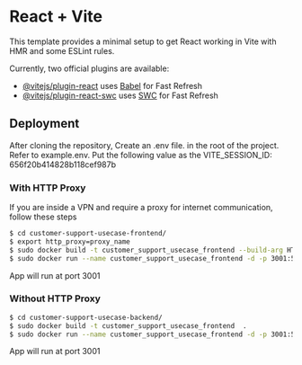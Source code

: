 # React + Vite

This template provides a minimal setup to get React working in Vite with HMR and some ESLint rules.

Currently, two official plugins are available:

- [@vitejs/plugin-react](https://github.com/vitejs/vite-plugin-react/blob/main/packages/plugin-react/README.md) uses [Babel](https://babeljs.io/) for Fast Refresh
- [@vitejs/plugin-react-swc](https://github.com/vitejs/vite-plugin-react-swc) uses [SWC](https://swc.rs/) for Fast Refresh

## Deployment

After cloning the repository, Create an .env file. in the root of the project. Refer to example.env.
Put the following value as the VITE_SESSION_ID: 656f20b414828b118cef987b

### With HTTP Proxy
If you are inside a VPN and require a proxy for internet communication, follow these steps
```bash
$ cd customer-support-usecase-frontend/
$ export http_proxy=proxy_name
$ sudo docker build -t customer_support_usecase_frontend --build-arg HTTP_PROXY=$http_proxy --build-arg HTTPS_PROXY=$http_proxy --build-arg NO_PROXY="$no_proxy" --build-arg http_proxy=$http_proxy --build-arg https_proxy=$http_proxy --build-arg no_proxy="$no_proxy" .
$ sudo docker run --name customer_support_usecase_frontend -d -p 3001:5173 customer_support_usecase_frontend
```
App will run at port 3001

### Without HTTP Proxy
```bash
$ cd customer-support-usecase-backend/
$ sudo docker build -t customer_support_usecase_frontend  .
$ sudo docker run --name customer_support_usecase_frontend -d -p 3001:5173 customer_support_usecase_frontend
```

App will run at port 3001
